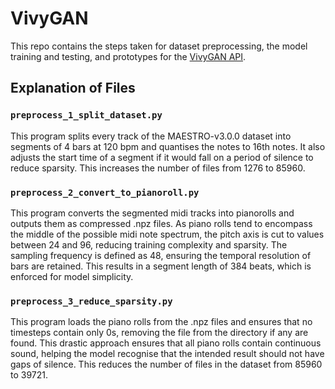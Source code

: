 # VivyGAN

This repo contains the steps taken for dataset preprocessing, the model training and testing, and prototypes for the [VivyGAN API](https://github.com/MayeHunt/VivyGAN_API).

## Explanation of Files

### `preprocess_1_split_dataset.py`

This program splits every track of the MAESTRO-v3.0.0 dataset into segments of 4 bars at 120 bpm and quantises the notes to 16th notes. It also adjusts the start time of a segment if it would fall on a period of silence to reduce sparsity. This increases the number of files from 1276 to 85960.

### `preprocess_2_convert_to_pianoroll.py`

This program converts the segmented midi tracks into pianorolls and outputs them as compressed .npz files. As piano rolls tend to encompass the middle of the possible midi note spectrum, the pitch axis is cut to values between 24 and 96, reducing training complexity and sparsity. The sampling frequency is defined as 48, ensuring the temporal resolution of bars are retained. This results in a segment length of 384 beats, which is enforced for model simplicity.

### `preprocess_3_reduce_sparsity.py`

This program loads the piano rolls from the .npz files and ensures that no timesteps contain only 0s, removing the file from the directory if any are found. This drastic approach ensures that all piano rolls contain continuous sound, helping the model recognise that the intended result should not have gaps of silence. This reduces the number of files in the dataset from 85960 to 39721.
